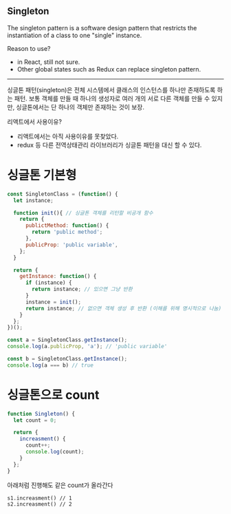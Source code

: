 ## Singleton

The singleton pattern is a software design pattern that restricts the instantiation of a class to one "single" instance. 

Reason to use?
 - in React, still not sure.
 - Other global states such as Redux can replace singleton pattern.

-------------------------------------------------------------------------------------------------------------------------------------------------
싱글톤 패턴(singleton)은 전체 시스템에서 클래스의 인스턴스를 하나만 존재하도록 하는 패턴.
보통 객체를 만들 때 하나의 생성자로 여러 개의 서로 다른 객체를 만들 수 있지만,
싱글톤에서는 단 하나의 객체만 존재하는 것이 보장.

리액트에서 사용이유?
 - 리액트에서는 아직 사용이유를 못찾았다.
 - redux 등 다른 전역상태관리 라이브러리가 싱글톤 패턴을 대신 할 수 있다.

# 싱글톤 기본형
```js
const SingletonClass = (function() {
  let instance;

  function init(){ // 싱글톤 객체를 리턴할 비공개 함수
    return {
      publictMethod: function() {
        return 'public method';
      },
      publicProp: 'public variable',
    };
  }

  return {
    getInstance: function() {
      if (instance) {
        return instance; // 있으면 그냥 반환
      }
      instance = init();
      return instance; // 없으면 객체 생성 후 반환 (이해를 위해 명시적으로 나눔)
    }
  };
})();

const a = SingletonClass.getInstance();
console.log(a.publicProp, 'a'); // 'public variable'

const b = SingletonClass.getInstance();
console.log(a === b) // true
```

# 싱글톤으로 count
```js
function Singleton() {
  let count = 0;

  return {
    increasment() {
      count++;
      console.log(count);
    }
  };
}
```

아래처럼 진행해도 같은 count가 올라간다
```
s1.increasment() // 1
s2.increasment() // 2
```

